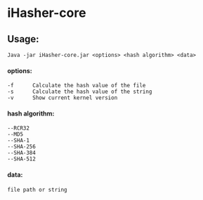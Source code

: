 # iHasher-core
## Usage:  
`Java -jar iHasher-core.jar <options> <hash algorithm> <data>`

#### options:
    -f      Calculate the hash value of the file  
    -s      Calculate the hash value of the string  
    -v      Show current kernel version  

#### hash algorithm:
    --RCR32  
    --MD5  
    --SHA-1  
    --SHA-256  
    --SHA-384  
    --SHA-512  

#### data:
    file path or string

